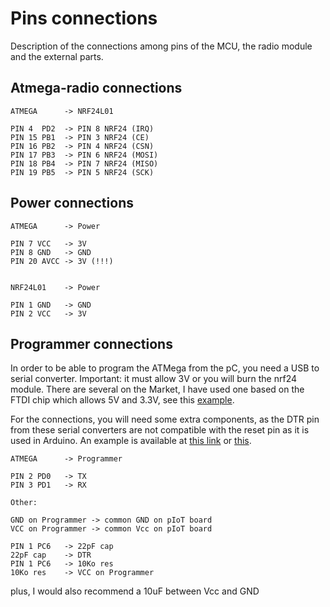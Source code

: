 Pins connections
================

Description of the connections among pins of the MCU, the radio module and the external parts.

Atmega-radio connections
------------------------

    ATMEGA      -> NRF24L01

    PIN 4  PD2  -> PIN 8 NRF24 (IRQ)
    PIN 15 PB1  -> PIN 3 NRF24 (CE)
    PIN 16 PB2  -> PIN 4 NRF24 (CSN)
    PIN 17 PB3  -> PIN 6 NRF24 (MOSI)
    PIN 18 PB4  -> PIN 7 NRF24 (MISO)
    PIN 19 PB5  -> PIN 5 NRF24 (SCK)

Power connections
-----------------

    ATMEGA      -> Power

    PIN 7 VCC   -> 3V
    PIN 8 GND   -> GND
    PIN 20 AVCC -> 3V (!!!)


    NRF24L01    -> Power

    PIN 1 GND   -> GND
    PIN 2 VCC   -> 3V


Programmer connections
----------------------
In order to be able to program the ATMega from the pC, you need a USB to serial converter. Important: it must allow 3V or you will burn the nrf24 module. There are several on the Market, I have used one based on the FTDI chip which allows 5V and 3.3V, see this [example](http://www.miniinthebox.com/es/programa-ftdi-basico-downloader-usb-a-ttl-ft232-para-arduino_p903425.html?currency=EUR&litb_from=paid_adwords_shopping&gclid=COje3dfj1rwCFSEHwwoddUoAIg). 

For the connections, you will need some extra components, as the DTR pin from these serial converters are not compatible with the reset pin as it is used in Arduino. An example is available at [this link](http://www.modsbyus.com/use-the-ftdi-basic-breakout-board-to-program-an-atmega328p-pu-with-optiboot/) or [this](http://www.psyelmer9.info/3/post/2012/05/may-17th-2012.html).

    ATMEGA      -> Programmer

    PIN 2 PD0   -> TX
    PIN 3 PD1   -> RX
	
	Other:
	
	GND on Programmer -> common GND on pIoT board
	VCC on Programmer -> common Vcc on pIoT board
	
	PIN 1 PC6   -> 22pF cap
	22pF cap    -> DTR
	PIN 1 PC6   -> 10Ko res
	10Ko res    -> VCC on Programmer
	
	
plus, I would also recommend a 10uF between Vcc and GND


